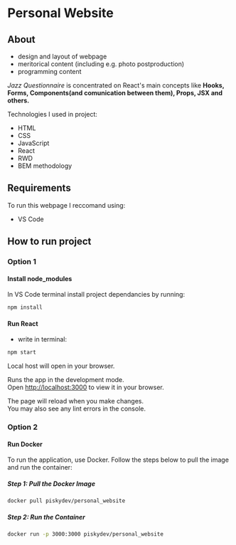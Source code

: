 # Personal Website

## About


- design and layout of webpage
- meritorical content (including e.g. photo postproduction)
- programming content

 *Jazz Questionnaire* is concentrated on React's main concepts like **Hooks, Forms, Components(and comunication between them), Props, JSX and others.**

Technologies I used in project:
- HTML
- CSS
- JavaScript
- React
- RWD
- BEM methodology

## Requirements

To run this webpage I reccomand using:
- VS Code

## How to run project
### Option 1
#### Install node_modules
In VS Code terminal install project dependancies by running: 
```bash
npm install
```

#### Run React
- write in terminal:
```bash
npm start
```
Local host will open in your browser.

Runs the app in the development mode.\
Open [http://localhost:3000](http://localhost:3000) to view it in your browser.

The page will reload when you make changes.\
You may also see any lint errors in the console.

### Option 2
#### Run Docker

To run the application, use Docker. Follow the steps below to pull the image and run the container:

##### Step 1: Pull the Docker Image
```bash
docker pull piskydev/personal_website
```
##### Step 2: Run the Container
```bash
docker run -p 3000:3000 piskydev/personal_website
```
